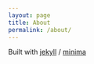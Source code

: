 ```yaml
---
layout: page
title: About
permalink: /about/
---
```





[jekyll-organization]: https://github.com/jekyll

Built with [jekyll][jekyll-organization] /
[minima](https://github.com/jekyll/minima)
